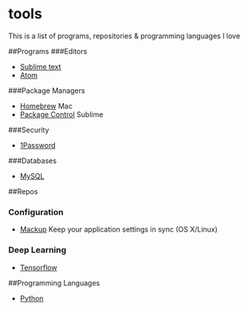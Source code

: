 # tools
This is a list of programs, repositories & programming languages I love

##Programs
###Editors
- [Sublime text](https://www.sublimetext.com/)
- [Atom](https://atom.io/)

###Package Managers
- [Homebrew](http://brew.sh/) Mac
- [Package Control](https://packagecontrol.io/) Sublime

###Security
- [1Password](https://1password.com/)

###Databases
- [MySQL](https://www.mysql.com/)

##Repos
### Configuration
- [Mackup](https://github.com/lra/mackup) Keep your application settings in sync (OS X/Linux)

### Deep Learning
- [Tensorflow](https://github.com/tensorflow/tensorflow)

##Programming Languages
- [Python](https://www.python.org/)
